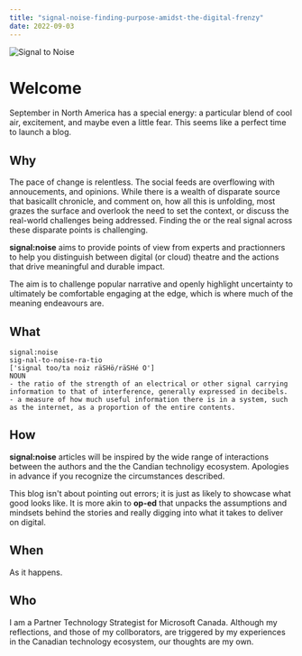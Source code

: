 ```yaml
---
title: "signal-noise-finding-purpose-amidst-the-digital-frenzy"
date: 2022-09-03
---
```


![Signal to Noise](/PartnerCrucible/Library/signaltonoise-title.png)

# Welcome

September in North America has a special energy: a particular blend of cool air, excitement, and maybe even a little fear. This seems like a perfect time to launch a blog.

## Why

The pace of change is relentless. The social feeds are overflowing with annoucements, and opinions. While there is a wealth of disparate source that basicallt chronicle, and comment on, how all this is unfolding, most grazes the surface and overlook the need to set the context, or discuss the real-world challenges being addressed. Finding the or the real signal across these disparate points is challenging.

**signal:noise** aims to provide points of view from experts and practionners to help you distinguish between digital (or cloud) theatre and the actions that drive meaningful and durable impact. 

The aim is to challenge popular narrative and openly highlight uncertainty to ultimately be comfortable engaging at the edge, which is where much of the meaning endeavours are.

## What

```
signal:noise
sig-nal-to-noise-ra-tio 
['signal too/ta noiz räSHö/räSHé O'] 
NOUN 
- the ratio of the strength of an electrical or other signal carrying information to that of interference, generally expressed in decibels. 
- a measure of how much useful information there is in a system, such as the internet, as a proportion of the entire contents. 
```

## How

**signal:noise** articles will be inspired by the wide range of interactions between the authors and the the Candian technoligy ecosystem. Apologies in advance if you recognize the circumstances described. 

This blog isn't about pointing out errors; it is just as likely to showcase what good looks like. It is more akin to **op-ed** that unpacks the assumptions and mindsets behind the stories and really digging into what it takes to deliver on digital. 

## When

As it happens. 

## Who

I am a Partner Technology Strategist for Microsoft Canada. Although my reflections, and those of my collborators, are triggered by my experiences in the Canadian technology ecosystem, our thoughts are my own. 

